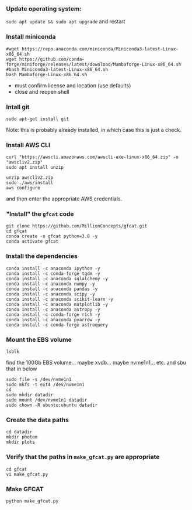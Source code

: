 ### Update operating system:
`sudo apt update && sudo apt upgrade`
and restart

### Install miniconda
```
#wget https://repo.anaconda.com/miniconda/Miniconda3-latest-Linux-x86_64.sh
wget https://github.com/conda-forge/miniforge/releases/latest/download/Mambaforge-Linux-x86_64.sh
#bash Miniconda3-latest-Linux-x86_64.sh
bash Mambaforge-Linux-x86_64.sh
```
* must confirm license and location (use defaults)
* close and reopen shell

### Intall git
```
sudo apt-get install git
```

Note: this is probably already installed, in which case this is just a check.

### Install AWS CLI
```
curl "https://awscli.amazonaws.com/awscli-exe-linux-x86_64.zip" -o "awscliv2.zip"
sudo apt install unzip
```
```
unzip awscliv2.zip
sudo ./aws/install
aws configure
```
and then enter the appropriate AWS credentials.

### "Install" the `gfcat` code
```
git clone https://github.com/MillionConcepts/gfcat.git
cd gfcat
conda create -n gfcat python=3.8 -y
conda activate gfcat
```

### Install the dependencies
```
conda install -c anaconda ipython -y
conda install -c conda-forge tqdm -y
conda install -c anaconda sqlalchemy -y
conda install -c anaconda numpy -y
conda install -c anaconda pandas -y
conda install -c anaconda scipy -y
conda install -c anaconda scikit-learn -y
conda install -c anaconda matplotlib -y
conda install -c anaconda astropy -y
conda install -c conda-forge rich -y
conda install -c anaconda pyarrow -y
conda install -c conda-forge astroquery 
```

### Mount the EBS volume
```
lsblk
```
find the 100Gb EBS volume... maybe xvdb... maybe nvme1n1... etc. and sbu that in below
```
sudo file -s /dev/nvme1n1
sudo mkfs -t ext4 /dev/nvme1n1
cd
sudo mkdir datadir
sudo mount /dev/nvme1n1 datadir
sudo chown -R ubuntu:ubuntu datadir
```

### Create the data paths
```
cd datadir
mkdir photom
mkdir plots
```

### Verify that the paths in `make_gfcat.py` are appropriate
```
cd gfcat
vi make_gfcat.py
```

### Make GFCAT
```
python make_gfcat.py
```
